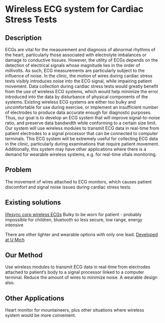Wireless ECG system for Cardiac Stress Tests
============================================

Description
-----------
ECGs are vital for the measurement and diagnosis of abnormal rhythms of the heart, particularly those associated with electrolyte imbalances or damage to conductive tissues.  However, the utility of ECGs depends on the detection of electrical signals whose magnitude lies in the order of millivolts.  As such, ECG measurements are particularly subject to the influence of noise.  In the clinic, the motion of wires during cardiac stress tests visibly introduces noise into the ECG signal, while impairing patient movement.  Data collection during cardiac stress tests would greatly benefit from the use of wireless ECG systems, which would help minimize the error introduced into the data by disturbance of physical components of the systems. Existing wireless ECG systems are either too bulky and uncomfortable for use during exercise, or implement an insufficient number of electrodes to produce data accurate enough for diagnostic purposes. Thus, our goal is to develop an ECG system that will improve signal-to-noise ratio, and preserve data bandwidth while conforming to a certain size limit.  Our system will use wireless modules to transmit ECG data in real-time from patient electrodes to a signal processor that can be connected to computer terminals.  This ECG system will be extremely useful for collecting ECG data in the clinic, particularly during examinations that require patient movement.  Additionally, this system may have other applications where there is a demand for wearable wireless systems, e.g. for real-time vitals monitoring.

Problem
-------
The movement of wires attached to ECG monitors, which causes patient discomfort and signal noise issues during cardiac stress tests.

Existing solutions
-----------------
[lifesync corp wireless ECGs](http://www.lifesynccorp.com/products/wireless-system.html)
Bulky to be worn for patient - probably impossible for children, bluetooth so less secure, low range, energy intensive

There are other lighter and wearable options with only one lead.
[Developed at U Mich](http://web.eecs.umich.edu/~prabal/teaching/eecs598-w10/readings/PCB+06.pdf)

Our Method
----------
Use wireless modules to transmit ECG data in real-time from electrodes attached to patient’s body to a signal processor linked to a computer terminal. Reduce the amount of wires to minimize noise. A wearable design also.

Other Applications
------------------
Heart monitor for mountaineers, plus other situations where wireless system would be more convenient.
